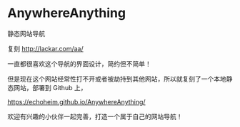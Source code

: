 # AnywhereAnything

静态网站导航

复刻 http://lackar.com/aa/

一直都很喜欢这个导航的界面设计，简约但不简单！

但是现在这个网站经常性打不开或者被劫持到其他网站，所以就复刻了一个本地静态网站，部署到 Github 上，

https://echoheim.github.io/AnywhereAnything/

欢迎有兴趣的小伙伴一起完善，打造一个属于自己的网站导航！
